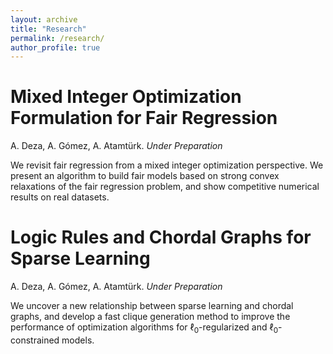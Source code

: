 ```yaml
---
layout: archive
title: "Research"
permalink: /research/
author_profile: true
---
```


# Mixed Integer Optimization Formulation for Fair Regression
A. Deza, A. Gómez, A. Atamtürk. *Under Preparation*

We revisit fair regression from a mixed integer optimization perspective. We present an algorithm to build fair models based on strong convex relaxations of the fair regression problem, and show competitive numerical results on real datasets.

# Logic Rules and Chordal Graphs for Sparse Learning
A. Deza, A. Gómez, A. Atamtürk. *Under Preparation*

We uncover a new relationship between sparse learning and chordal graphs, and develop a fast clique generation method to improve the
performance of optimization algorithms for $\ell_0$-regularized and $\ell_0$-constrained models.
